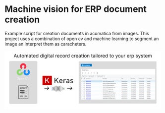 # Machine vision for ERP document creation
Example script for creation documents in acumatica from images.
This project uses a combination of open cv and machine learning to segment an image an interpret them as caracheters.

![alt text](./MLERPlogo.png)
